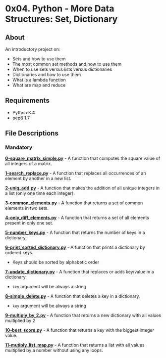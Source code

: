 # 0x04. Python - More Data Structures: Set, Dictionary
## About
An introductory project on:
- Sets and how to use them
- The most common set methods and how to use them
- When to use sets versus lists versus dictionaries
- Dictionaries and how to use them
- What is a lambda function
- What are map and reduce
## Requirements
- Python 3.4
- pep8 1.7
## File Descriptions
### Mandatory
**[0-square_matrix_simple.py](0-square_matrix_simple.py)** - A function that computes the square value of all integers of a matrix.

**[1-search_replace.py](1-search_replace.py)** - A function that replaces all occurrences of an element by another in a new list.

**[2-uniq_add.py](2-uniq_add.py)** - A function that makes the addition of all unique integers in a list (only one time each integer).

**[3-common_elements.py](3-common_elements.py)** - A function that returns a set of common elements in two sets.

**[4-only_diff_elements.py](4-only_diff_elements.py)** - A function that returns a set of all elements present in only one set.

**[5-number_keys.py](5-number_keys.py)** - A function that returns the number of keys in a dictionary.

**[6-print_sorted_dictionary.py](6-print_sorted_dictionary.py)** - A function that prints a dictionary by ordered keys.
- Keys should be sorted by alphabetic order

**[7-update_dictionary.py](7-update_dictionary.py)** - A function that replaces or adds key/value in a dictionary.
- `key` argument will be always a string

**[8-simple_delete.py](8-simple_delete.py)** - A function that deletes a key in a dictionary.
- `key` argument will be always a string

**[9-multiply_by_2.py](9-multiply_by_2.py)** - A function that returns a new dictionary with all values multiplied by 2

**[10-best_score.py](10-best_score.py)** - A function that returns a key with the biggest integer value.

**[11-mutiply_list_map.py](11-mutiply_list_map.py)** - A function that returns a list with all values multiplied by a number without using any loops.
